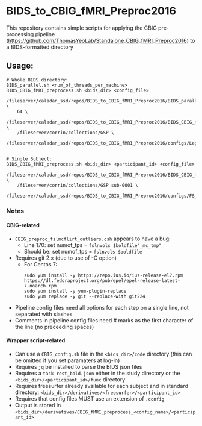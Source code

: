# BIDS_to_CBIG_fMRI_Preproc2016
This repository contains simple scripts for applying the CBIG pre-processing pipeline (https://github.com/ThomasYeoLab/Standalone_CBIG_fMRI_Preproc2016) to a BIDS-formatted directory

## Usage:
```
# Whole BIDS directory:
BIDS_parallel.sh <num_of_threads_per_machine> BIDS_CBIG_fMRI_preprocess.sh <bids_dir> <config_file>

/fileserver/caladan_ssd/repos/BIDS_to_CBIG_fMRI_Preproc2016/BIDS_parallel.sh \
    64 \
    /fileserver/caladan_ssd/repos/BIDS_to_CBIG_fMRI_Preproc2016/BIDS_CBIG_fMRI_preprocess.sh \
    /fileserver/corrin/collections/GSP \
    /fileserver/caladan_ssd/repos/BIDS_to_CBIG_fMRI_Preproc2016/configs/Legacy.config


# Single Subject:
BIDS_CBIG_fMRI_preprocess.sh <bids_dir> <participant_id> <config_file>

/fileserver/caladan_ssd/repos/BIDS_to_CBIG_fMRI_Preproc2016/BIDS_CBIG_fMRI_preprocess.sh \  
    /fileserver/corrin/collections/GSP sub-0001 \  
    /fileserver/caladan_ssd/repos/BIDS_to_CBIG_fMRI_Preproc2016/configs/FS_to_MNI.config
```

### Notes
#### CBIG-related
- `CBIG_preproc_fslmcflirt_outliers.csh` appears to have a bug:
  - Line 170: set numof_tps = `fslnvols $boldfile"_mc_tmp"`
  - Should be: set numof_tps = `fslnvols $boldfile`
- Requires git 2.x (due to use of -C option)
    - For Centos 7:
        ```
        sudo yum install -y https://repo.ius.io/ius-release-el7.rpm https://dl.fedoraproject.org/pub/epel/epel-release-latest-7.noarch.rpm
        sudo yum install -y yum-plugin-replace
        sudo yum replace -y git --replace-with git224
        ```
- Pipeline config files need all options for each step on a single line, not separated with slashes
- Comments in pipeline config files need # marks as the first character of the line (no preceeding spaces)
#### Wrapper script-related
- Can use a `CBIG_config.sh` file in the `<bids_dir>/code` directory (this can be omitted if you set paramaters at log-in)
- Requires `jq` be installed to parse the BIDS json files
- Requires a `task-rest_bold.json` either in the study directory or the `<bids_dir>/<participant_id>/func` directory
- Requires freesurfer already available for each subject and in standard directory: `<bids_dir>/derivatives/<freesurfer>/<participant_id>`
- Requires that config files MUST use an extension of `.config`
- Output is stored in `<bids_dir>/derivatives/CBIG_fMRI_preprocess_<config_name>/<participant_id>`
